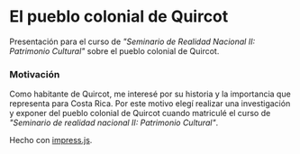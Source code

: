 # El pueblo colonial de Quircot
Presentación para el curso de *"Seminario de Realidad Nacional II: Patrimonio Cultural"* sobre el pueblo colonial de Quircot.

### Motivación
Como habitante de Quircot, me interesé por su historia y la importancia que representa para Costa Rica. Por este motivo elegí realizar una investigación y exponer del pueblo colonial de Quircot cuando matriculé el curso de *"Seminario de realidad nacional II: Patrimonio Cultural"*.

Hecho con [impress.js](https://github.com/impress/impress.js).